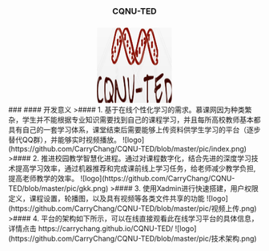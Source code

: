 ### <center> CQNU-TED     
### 
<div align=center><img width="150" height="150" src="https://github.com/CarryChang/CQNU-TED/blob/master/pic/logo.png"></div>
### 
#### 开发意义
>#### 1. 基于在线个性化学习的需求。慕课网因为种类繁杂，学生并不能根据专业知识需要找到自己的课程学习，并且每所高校教师基本都具有自己的一套学习体系，课堂结束后需要能够上传资料供学生学习的平台（逐步替代QQ群），并能够实时视频播放。
  ![logo](https://github.com/CarryChang/CQNU-TED/blob/master/pic/index.png)
>#### 2. 推进校园教学智慧化进程。通过对课程数字化，结合先进的深度学习技术提高学习效率，通过机器推荐和完成课前线上学习任务，给老师减少教学负担,提高老师教学的效率。
  ![logo](https://github.com/CarryChang/CQNU-TED/blob/master/pic/gkk.png)
>#### 3. 使用Xadmin进行快速搭建，用户权限定义，课程设置，轮播图，以及具有视频等各类文件共享的功能
   ![logo](https://github.com/CarryChang/CQNU-TED/blob/master/pic/视频上传.png)
>#### 4. 平台的架构如下所示，可以在线直接观看此在线学习平台的具体信息，详情点击 https://carrychang.github.io/CQNU-TED/
  ![logo](https://github.com/CarryChang/CQNU-TED/blob/master/pic/技术架构.png)
